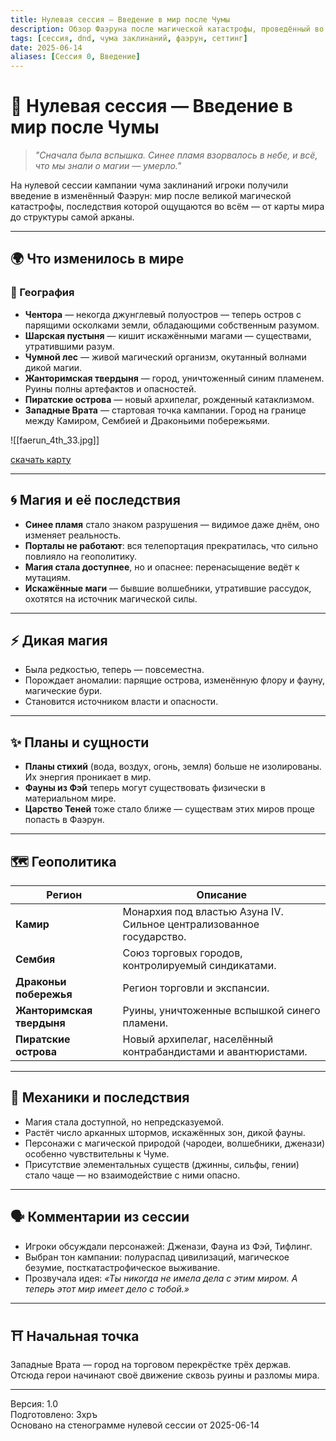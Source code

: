 ```yaml
---
title: Нулевая сессия — Введение в мир после Чумы
description: Обзор Фаэруна после магической катастрофы, проведённый во время нулевой сессии
tags: [сессия, dnd, чума заклинаний, фаэрун, сеттинг]
date: 2025-06-14
aliases: [Сессия 0, Введение]
---
```


# 📜 Нулевая сессия — Введение в мир после Чумы

> *"Сначала была вспышка. Синее пламя взорвалось в небе, и всё, что мы знали о магии — умерло."*

На нулевой сессии кампании чума заклинаний игроки получили введение в изменённый Фаэрун: мир после великой магической катастрофы, последствия которой ощущаются во всём — от карты мира до структуры самой арканы.

---

## 🌍 Что изменилось в мире

### 📌 География
- **Чентора** — некогда джунглевый полуостров — теперь остров с парящими осколками земли, обладающими собственным разумом.
- **Шарская пустыня** — кишит искажёнными магами — существами, утратившими разум.
- **Чумной лес** — живой магический организм, окутанный волнами дикой магии.
- **Жанторимская твердыня** — город, уничтоженный синим пламенем. Руины полны артефактов и опасностей.
- **Пиратские острова** — новый архипелаг, рожденный катаклизмом.
- **Западные Врата** — стартовая точка кампании. Город на границе между Камиром, Сембией и Драконьими побережьями.

![[faerun_4th_33.jpg]]

[скачать карту](https://drive.google.com/file/d/1P78XW8dDKQitUi2nRXQwiNkqO4xPBu8S/view?usp=drive_link)

---

## 🌀 Магия и её последствия

- **Синее пламя** стало знаком разрушения — видимое даже днём, оно изменяет реальность.
- **Порталы не работают**: вся телепортация прекратилась, что сильно повлияло на геополитику.
- **Магия стала доступнее**, но и опаснее: перенасыщение ведёт к мутациям.
- **Искажённые маги** — бывшие волшебники, утратившие рассудок, охотятся на источник магической силы.

---

## ⚡ Дикая магия

- Была редкостью, теперь — повсеместна.
- Порождает аномалии: парящие острова, изменённую флору и фауну, магические бури.
- Становится источником власти и опасности.

---

## ✨ Планы и сущности

- **Планы стихий** (вода, воздух, огонь, земля) больше не изолированы. Их энергия проникает в мир.
- **Фауны из Фэй** теперь могут существовать физически в материальном мире.
- **Царство Теней** тоже стало ближе — существам этих миров проще попасть в Фаэрун.

---

## 🗺 Геополитика

| Регион | Описание |
|--------|----------|
| **Камир** | Монархия под властью Азуна IV. Сильное централизованное государство. |
| **Сембия** | Союз торговых городов, контролируемый синдикатами. |
| **Драконьи побережья** | Регион торговли и экспансии. |
| **Жанторимская твердыня** | Руины, уничтоженные вспышкой синего пламени. |
| **Пиратские острова** | Новый архипелаг, населённый контрабандистами и авантюристами. |

---

## 🧪 Механики и последствия

- Магия стала доступной, но непредсказуемой.
- Растёт число арканных штормов, искажённых зон, дикой фауны.
- Персонажи с магической природой (чародеи, волшебники, дженази) особенно чувствительны к Чуме.
- Присутствие элементальных существ (джинны, сильфы, гении) стало чаще — но взаимодействие с ними опасно.

---

## 🗣 Комментарии из сессии

- Игроки обсуждали персонажей: Дженази, Фауна из Фэй, Тифлинг.
- Выбран тон кампании: полураспад цивилизаций, магическое безумие, посткатастрофическое выживание.
- Прозвучала идея: *«Ты никогда не имела дела с этим миром. А теперь этот мир имеет дело с тобой.»*

---

## ⛩ Начальная точка

Западные Врата — город на торговом перекрёстке трёх держав.  
Отсюда герои начинают своё движение сквозь руины и разломы мира.

---

Версия: 1.0  
Подготовлено: Зхръ  
Основано на стенограмме нулевой сессии от 2025-06-14
